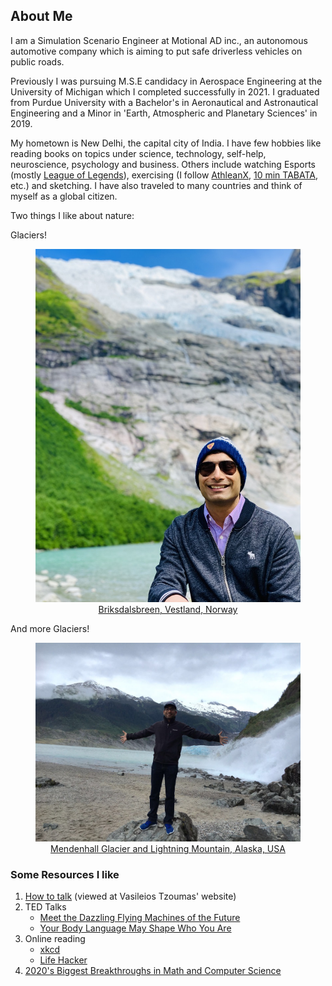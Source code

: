 ## About Me

I am a Simulation Scenario Engineer at Motional AD inc., an autonomous automotive company which is aiming to put safe driverless vehicles on public roads.

Previously I was pursuing M.S.E candidacy in Aerospace Engineering at the University of Michigan which I completed successfully in 2021. I graduated from Purdue University with a Bachelor's in Aeronautical and Astronautical Engineering and a Minor in 'Earth, Atmospheric and Planetary Sciences' in 2019.

My hometown is New Delhi, the capital city of India. I have few hobbies like reading books on topics under science, technology, self-help, neuroscience, psychology and business. Others include watching Esports (mostly [League of Legends](https://lolesports.com/)), exercising (I follow [AthleanX](https://www.youtube.com/user/JDCav24), [10 min TABATA](https://www.youtube.com/watch?v=L1kS5I99dlM), etc.) and sketching. I have also traveled to many countries and think of myself as a global citizen.

Two things I like about nature:

Glaciers!
<p><a href="https://www.fjordnorway.com/top-attractions/briksdalsbreen">
  <figure>
    <img src="images/glacier1.jpeg"/>
    <figcaption><center>Briksdalsbreen, Vestland, Norway</center></figcaption>
  </figure>
</a></p>

And more Glaciers!
<p><a href="https://www.alaska.org/detail/mendenhall-glacier-visitor-center">
  <figure>
    <img src="images/IMG_1981.png"/>
    <figcaption><center>Mendenhall Glacier and Lightning Mountain, Alaska, USA</center></figcaption>
  </figure>
</a></p>

### Some Resources I like
1. [How to talk](https://www.youtube.com/watch?v=Unzc731iCUY) (viewed at Vasileios Tzoumas' website)
2. TED Talks
   - [Meet the Dazzling Flying Machines of the Future](https://www.youtube.com/watch?v=RCXGpEmFbOw)
   - [Your Body Language May Shape Who You Are](https://www.ted.com/talks/amy_cuddy_your_body_language_may_shape_who_you_are)
3. Online reading
   - [xkcd](https://xkcd.com/)
   - [Life Hacker](https://lifehacker.com/)
4. [2020's Biggest Breakthroughs in Math and Computer Science](https://www.youtube.com/watch?v=HL7DEkXV_60)
